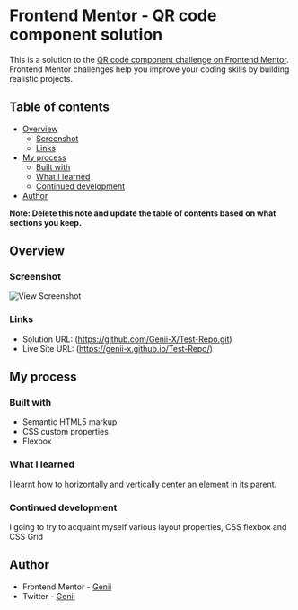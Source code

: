 # Frontend Mentor - QR code component solution

This is a solution to the [QR code component challenge on Frontend Mentor](https://www.frontendmentor.io/challenges/qr-code-component-iux_sIO_H). Frontend Mentor challenges help you improve your coding skills by building realistic projects. 

## Table of contents

- [Overview](#overview)
  - [Screenshot](#screenshot)
  - [Links](#links)
- [My process](#my-process)
  - [Built with](#built-with)
  - [What I learned](#what-i-learned)
  - [Continued development](#continued-development)
- [Author](#author)

**Note: Delete this note and update the table of contents based on what sections you keep.**

## Overview

### Screenshot

![View Screenshot](./Screenshot.png)


### Links

- Solution URL: (https://github.com/Genii-X/Test-Repo.git)
- Live Site URL: (https://genii-x.github.io/Test-Repo/)

## My process

### Built with

- Semantic HTML5 markup
- CSS custom properties
- Flexbox


### What I learned
I learnt how to horizontally and vertically center an element in its parent.

### Continued development

I going to try to acquaint myself various layout properties, CSS flexbox and CSS Grid

## Author

- Frontend Mentor - [Genii](https://www.frontendmentor.io/profile/Genii-X)
- Twitter - [Genii](https://www.twitter.com/@mild_mide)
